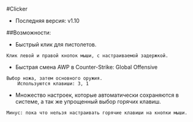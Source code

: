 #Clicker
* Последняя версия: v1.10<br>

##Возможности:
* Быстрый клик для пистолетов.<br>
```
Клик левой и правой кнопок мыши, с настраиваемой задержкой.
```
* Быстрая смена AWP в Counter-Strike: Global Offensive<br>
```
Выбор ножа, затем основного оружия.
	Используются клавиши: 3, 1
```
* Множество настроек, которые автоматически сохраняются в системе, а так же упрощенный выбор горячих клавиш.<br>
```
Минус: пока что нельзя настраивать горячие клавиши на кнопки мыши.
```

